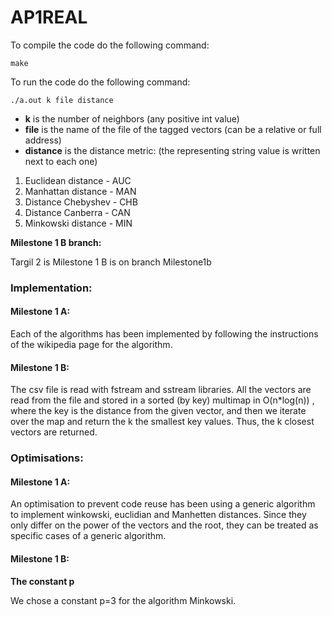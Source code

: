 # AP1REAL

 To compile the code do the following command:
```
make
```

To run the code do the following command:
```
./a.out k file distance
```
- **k** is the number of neighbors (any positive int value)
- **file** is the name of the file of the tagged vectors (can be a relative or full address)
- **distance** is the distance metric: (the representing string value is written next to each one)
1) Euclidean distance - AUC
2) Manhattan distance - MAN
3) Distance Chebyshev - CHB
4) Distance Canberra - CAN
5) Minkowski distance - MIN

**Milestone 1 B branch:**

Targil 2 is Milestone 1 B is on branch Milestone1b

### **Implementation:**

#### **Milestone 1 A:**
Each of the algorithms has been implemented by following the instructions of the wikipedia page for the algorithm.

#### **Milestone 1 B:**
The csv file is read with fstream and sstream libraries. All the vectors are read from the file and stored in a sorted (by key) multimap in O(n*log(n)) , where the key is the distance from the given vector, and then we iterate over the map and return the k the smallest key values. Thus, the k  closest vectors are returned.

### **Optimisations:** 

#### **Milestone 1 A:**
An optimisation to prevent code reuse has been using a generic algorithm to implement winkowski, euclidian and Manhetten distances. Since they only differ on the power of the vectors and the root, they can be treated as specific cases of a generic algorithm.

#### **Milestone 1 B:**
**The constant p**

We chose a constant p=3 for the algorithm Minkowski.